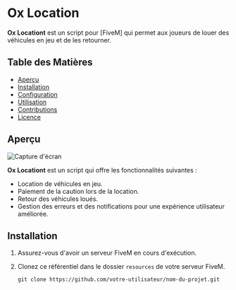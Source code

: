 # Ox Location

**Ox Locationt** est un script pour [FiveM] qui permet aux joueurs de louer des véhicules en jeu et de les retourner.

## Table des Matières

- [Aperçu](#aperçu)
- [Installation](#installation)
- [Configuration](#configuration)
- [Utilisation](#utilisation)
- [Contributions](#contributions)
- [Licence](#licence)

## Aperçu

![Capture d'écran](screenshot.png)

**Ox Locationt** est un script qui offre les fonctionnalités suivantes :

- Location de véhicules en jeu.
- Paiement de la caution lors de la location.
- Retour des véhicules loués.
- Gestion des erreurs et des notifications pour une expérience utilisateur améliorée.

## Installation

1. Assurez-vous d'avoir un serveur FiveM en cours d'exécution.
2. Clonez ce référentiel dans le dossier `resources` de votre serveur FiveM.

   ```shell
   git clone https://github.com/votre-utilisateur/nom-du-projet.git
